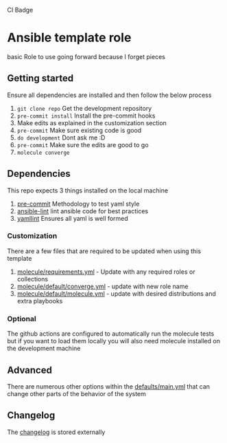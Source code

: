 CI Badge

# Ansible template role
basic Role to use going forward because I forget pieces

## Getting started
Ensure all dependencies are installed and then follow the below process
1. `git clone repo` Get the development repository
2. `pre-commit install` Install the pre-commit hooks
3. Make edits as explained in the customization section
4. `pre-commit` Make sure existing code is good
5. `do development` Dont ask me :D
6. `pre-commit` Make sure the edits are good to go
7. `molecule converge`

## Dependencies
This repo expects 3 things installed on the local machine
1. [pre-commit](https://pre-commit.com/) Methodology to test yaml style
2. [ansible-lint](https://github.com/ansible-community/ansible-lint) lint ansible code for best practices
3. [yamllint](https://github.com/adrienverge/yamllint) Ensures all yaml is well formed

### Customization
There are a few files that are required to be updated when using this template
1. [molecule/requirements.yml](molecule/requirements.yml) - Update with any required  roles or collections
2. [molecule/default/converge.yml](molecule/default/converge.yml) - update with new role name
3. [molecule/default/molecule.yml](molecule/default/molecule.yml) - update with desired distributions and extra playbooks

### Optional
The github actions are configured to automatically run the molecule tests but if you want to load them locally you will also need molecule installed on the development machine

## Advanced

There are numerous other options within the [defaults/main.yml](./defaults/main.yml) that can change other parts of the behavior of the system

## Changelog
The [changelog](./CHANGELOG.md) is stored externally


